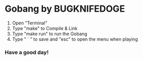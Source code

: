 # Gobang by BUGKNIFEDOGE

1. Open "Terminal"
2. Type "make" to Compile & Link
3. Type "make run" to run the Gobang
4. Type " ` " to save and "esc" to open the menu when playing

### Have a good day!
